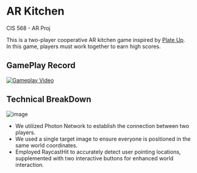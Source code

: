 # AR Kitchen
CIS 568 - AR Proj

This is a two-player cooperative AR kitchen game inspired by [Plate Up](https://store.steampowered.com/app/1599600/_/).  
In this game, players must work together to earn high scores.

## GamePlay Record  
[![Gameplay Video](https://res.cloudinary.com/marcomontalbano/image/upload/v1714750523/video_to_markdown/images/youtube--kYkEQGTLH4c-c05b58ac6eb4c4700831b2b3070cd403.jpg)](https://www.youtube.com/watch?v=kYkEQGTLH4c "Gameplay Video")  

## Technical BreakDown
![image](https://github.com/Jeff-Ling/CIS-568-HW4/assets/74678923/51d26d4c-f87c-4378-8a78-ce6d64adb863)

 - We utilized Photon Network to establish the connection between two players.
 - We used a single target image to ensure everyone is positioned in the same world coordinates.
 - Employed RaycastHit to accurately detect user pointing locations, supplemented with two interactive buttons for enhanced world interaction.
